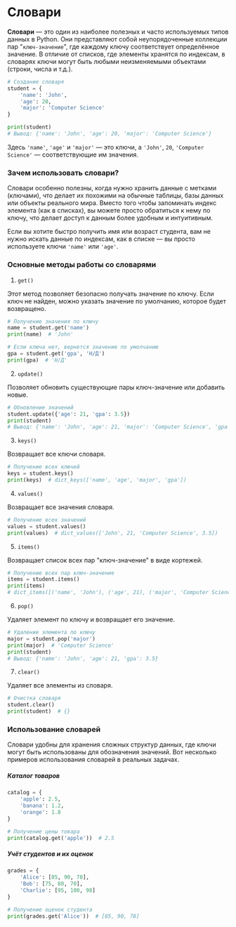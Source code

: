 # Словари

**Словари** — это один из наиболее полезных и часто используемых типов данных в Python. Они представляют собой неупорядоченные коллекции пар "`ключ-значение`", где каждому ключу соответствует определённое значение. В отличие от списков, где элементы хранятся по индексам, в словарях ключи могут быть любыми неизменяемыми объектами (строки, числа и т.д.).

```python
# Создание словаря
student = {
    'name': 'John',
    'age': 20,
    'major': 'Computer Science'
}

print(student)
# Вывод: {'name': 'John', 'age': 20, 'major': 'Computer Science'}
```

Здесь `'name'`, `'age'` и `'major'` — это ключи, а `'John'`, `20`, `'Computer Science'` — соответствующие им значения.

### Зачем использовать словари?

Словари особенно полезны, когда нужно хранить данные с метками (ключами), что делает их похожими на обычные таблицы, базы данных или объекты реального мира. Вместо того чтобы запоминать индекс элемента (как в списках), вы можете просто обратиться к нему по ключу, что делает доступ к данным более удобным и интуитивным.

Eсли вы хотите быстро получить имя или возраст студента, вам не нужно искать данные по индексам, как в списке — вы просто используете ключи `'name'` или `'age'`.

### Основные методы работы со словарями

1. `get()`

Этот метод позволяет безопасно получать значение по ключу. Если ключ не найден, можно указать значение по умолчанию, которое будет возвращено.

```python
# Получение значения по ключу
name = student.get('name')
print(name)  # 'John'

# Если ключа нет, вернется значение по умолчанию
gpa = student.get('gpa', 'Н/Д')
print(gpa)  # 'Н/Д'
```

2. `update()`

Позволяет обновить существующие пары ключ-значение или добавить новые.

```python
# Обновление значений
student.update({'age': 21, 'gpa': 3.5})
print(student)
# Вывод: {'name': 'John', 'age': 21, 'major': 'Computer Science', 'gpa': 3.5}
```

3. `keys()`

Возвращает все ключи словаря.

```python
# Получение всех ключей
keys = student.keys()
print(keys)  # dict_keys(['name', 'age', 'major', 'gpa'])
```

4. `values()`

Возвращает все значения словаря.

```python
# Получение всех значений
values = student.values()
print(values)  # dict_values(['John', 21, 'Computer Science', 3.5])
```

5. `items()`

Возвращает список всех пар "ключ-значение" в виде кортежей.

```python
# Получение всех пар ключ-значение
items = student.items()
print(items)
# dict_items([('name', 'John'), ('age', 21), ('major', 'Computer Science'), ('gpa', 3.5)])
```

6. `pop()`

Удаляет элемент по ключу и возвращает его значение.

```python
# Удаление элемента по ключу
major = student.pop('major')
print(major)  # 'Computer Science'
print(student)
# Вывод: {'name': 'John', 'age': 21, 'gpa': 3.5}
```

7. `clear()`

Удаляет все элементы из словаря.

```python
# Очистка словаря
student.clear()
print(student)  # {}
```

### Использование словарей

Словари удобны для хранения сложных структур данных, где ключи могут быть использованы для обозначения значений. Вот несколько примеров использования словарей в реальных задачах.

##### Каталог товаров

```python
catalog = {
    'apple': 2.5,
    'banana': 1.2,
    'orange': 1.8
}

# Получение цены товара
print(catalog.get('apple'))  # 2.5
```

##### Учёт студентов и их оценок

```python
grades = {
    'Alice': [85, 90, 78],
    'Bob': [75, 80, 70],
    'Charlie': [95, 100, 98]
}

# Получение оценок студента
print(grades.get('Alice'))  # [85, 90, 78]
```
